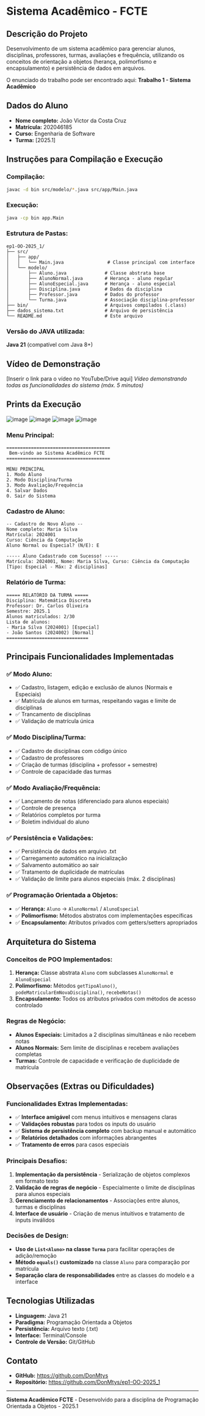 # Sistema Acadêmico - FCTE

## Descrição do Projeto
Desenvolvimento de um sistema acadêmico para gerenciar alunos, disciplinas, professores, turmas, avaliações e frequência, utilizando os conceitos de orientação a objetos (herança, polimorfismo e encapsulamento) e persistência de dados em arquivos.

O enunciado do trabalho pode ser encontrado aqui:
**Trabalho 1 - Sistema Acadêmico**

## Dados do Aluno
- **Nome completo:** João Victor da Costa Cruz
- **Matrícula:** 202046185
- **Curso:** Engenharia de Software
- **Turma:** [2025.1]

## Instruções para Compilação e Execução

### Compilação:
```bash
javac -d bin src/modelo/*.java src/app/Main.java
```

### Execução:
```bash
java -cp bin app.Main
```

### Estrutura de Pastas:
```
ep1-OO-2025_1/
├── src/
│   ├── app/
│   │   └── Main.java                # Classe principal com interface
│   └── modelo/
│       ├── Aluno.java              # Classe abstrata base
│       ├── AlunoNormal.java        # Herança - aluno regular
│       ├── AlunoEspecial.java      # Herança - aluno especial
│       ├── Disciplina.java         # Dados da disciplina
│       ├── Professor.java          # Dados do professor
│       └── Turma.java              # Associação disciplina-professor
├── bin/                            # Arquivos compilados (.class)
├── dados_sistema.txt               # Arquivo de persistência
└── README.md                       # Este arquivo
```

### Versão do JAVA utilizada:
**Java 21** (compatível com Java 8+)

## Vídeo de Demonstração
[Inserir o link para o vídeo no YouTube/Drive aqui]
*Vídeo demonstrando todas as funcionalidades do sistema (máx. 5 minutos)*

## Prints da Execução
![image](https://github.com/user-attachments/assets/acae40c4-cd60-4ab4-b54b-b4b6b9962838)
![image](https://github.com/user-attachments/assets/9e303027-bbae-4a59-b015-4b83e85eb1db)
![image](https://github.com/user-attachments/assets/432b4409-e1fe-487b-a463-64607e3f3987)
![image](https://github.com/user-attachments/assets/8c383216-9ead-47c6-9534-4f969772dfe5)




### Menu Principal:
```
======================================
 Bem-vindo ao Sistema Acadêmico FCTE 
======================================

MENU PRINCIPAL
1. Modo Aluno
2. Modo Disciplina/Turma
3. Modo Avaliação/Frequência
4. Salvar Dados
0. Sair do Sistema
```

### Cadastro de Aluno:
```
-- Cadastro de Novo Aluno --
Nome completo: Maria Silva
Matrícula: 2024001
Curso: Ciência da Computação
Aluno Normal ou Especial? (N/E): E

----- Aluno Cadastrado com Sucesso! -----
Matrícula: 2024001, Nome: Maria Silva, Curso: Ciência da Computação [Tipo: Especial - Máx: 2 disciplinas]
```

### Relatório de Turma:
```
===== RELATÓRIO DA TURMA =====
Disciplina: Matemática Discreta
Professor: Dr. Carlos Oliveira
Semestre: 2025.1
Alunos matriculados: 2/30
Lista de alunos:
- Maria Silva (2024001) [Especial]
- João Santos (2024002) [Normal]
==============================
```

## Principais Funcionalidades Implementadas

### ✅ Modo Aluno:
- ✅ Cadastro, listagem, edição e exclusão de alunos (Normais e Especiais)
- ✅ Matrícula de alunos em turmas, respeitando vagas e limite de disciplinas
- ✅ Trancamento de disciplinas
- ✅ Validação de matrícula única

### ✅ Modo Disciplina/Turma:
- ✅ Cadastro de disciplinas com código único
- ✅ Cadastro de professores
- ✅ Criação de turmas (disciplina + professor + semestre)
- ✅ Controle de capacidade das turmas

### ✅ Modo Avaliação/Frequência:
- ✅ Lançamento de notas (diferenciado para alunos especiais)
- ✅ Controle de presença
- ✅ Relatórios completos por turma
- ✅ Boletim individual do aluno

### ✅ Persistência e Validações:
- ✅ Persistência de dados em arquivo .txt
- ✅ Carregamento automático na inicialização
- ✅ Salvamento automático ao sair
- ✅ Tratamento de duplicidade de matrículas
- ✅ Validação de limite para alunos especiais (máx. 2 disciplinas)

### ✅ Programação Orientada a Objetos:
- ✅ **Herança:** `Aluno` → `AlunoNormal` / `AlunoEspecial`
- ✅ **Polimorfismo:** Métodos abstratos com implementações específicas
- ✅ **Encapsulamento:** Atributos privados com getters/setters apropriados

## Arquitetura do Sistema

### Conceitos de POO Implementados:
1. **Herança:** Classe abstrata `Aluno` com subclasses `AlunoNormal` e `AlunoEspecial`
2. **Polimorfismo:** Métodos `getTipoAluno()`, `podeMatricularEmNovaDisciplina()`, `recebeNotas()`
3. **Encapsulamento:** Todos os atributos privados com métodos de acesso controlado

### Regras de Negócio:
- **Alunos Especiais:** Limitados a 2 disciplinas simultâneas e não recebem notas
- **Alunos Normais:** Sem limite de disciplinas e recebem avaliações completas
- **Turmas:** Controle de capacidade e verificação de duplicidade de matrícula

## Observações (Extras ou Dificuldades)

### Funcionalidades Extras Implementadas:
- ✅ **Interface amigável** com menus intuitivos e mensagens claras
- ✅ **Validações robustas** para todos os inputs do usuário
- ✅ **Sistema de persistência completo** com backup manual e automático
- ✅ **Relatórios detalhados** com informações abrangentes
- ✅ **Tratamento de erros** para casos especiais

### Principais Desafios:
1. **Implementação da persistência** - Serialização de objetos complexos em formato texto
2. **Validação de regras de negócio** - Especialmente o limite de disciplinas para alunos especiais
3. **Gerenciamento de relacionamentos** - Associações entre alunos, turmas e disciplinas
4. **Interface de usuário** - Criação de menus intuitivos e tratamento de inputs inválidos

### Decisões de Design:
- **Uso de `List<Aluno>` na classe `Turma`** para facilitar operações de adição/remoção
- **Método `equals()` customizado** na classe `Aluno` para comparação por matrícula
- **Separação clara de responsabilidades** entre as classes do modelo e a interface

## Tecnologias Utilizadas
- **Linguagem:** Java 21
- **Paradigma:** Programação Orientada a Objetos
- **Persistência:** Arquivo texto (.txt)
- **Interface:** Terminal/Console
- **Controle de Versão:** Git/GitHub

## Contato
- **GitHub:** https://github.com/DonMtys
- **Repositório:** https://github.com/DonMtys/ep1-OO-2025_1

---
**Sistema Acadêmico FCTE** - Desenvolvido para a disciplina de Programação Orientada a Objetos - 2025.1
